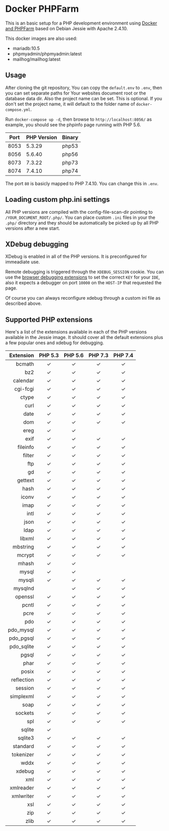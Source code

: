 Docker PHPFarm
==============

This is an basic setup for a PHP development environment using [Docker and
PHPFarm](https://github.com/eugenesia/docker-phpfarm) based on Debian Jessie with Apache 2.4.10.

This docker images are also used:
- mariadb:10.5
- phpmyadmin/phpmyadmin:latest
- mailhog/mailhog:latest

Usage
-----

After cloning the git repository, You can copy the `default.env` to `.env`, then you can set separate paths for Your websites document root or the database data dir. Also the project name can be set. This is optional. If you don't set the project name, it will default to the folder name of `docker-compose.yml`.


Run `docker-compose up -d`, then browse to `http://localhost:8056/` as example, you should see the phpinfo page running with PHP 5.6.

Port | PHP Version | Binary
-----|-------------|-------
8053 | 5.3.29      | php53
8056 | 5.6.40      | php56
8073 | 7.3.22      | php73
8074 | 7.4.10      | php74

The port `80` is basicly mapped to PHP 7.4.10. You can change this in `.env`.


Loading custom php.ini settings
-------------------------------

All PHP versions are compiled with the config-file-scan-dir pointing to `/YOUR_DOCUMENT_ROOT/.php/`. You can place custom `.ini` files in your the `.php/` directory and they should be automatically be picked up by all PHP versions after a new start.



XDebug debugging
---------------------------------------

XDebug is enabled in all of the PHP versions. It is preconfigured for immeadiate use.

Remote debugging is triggered through the `XDEBUG_SESSION` cookie. You can use the [browser debugging extensions](https://www.jetbrains.com/help/phpstorm/2020.2/browser-debugging-extensions.html?utm_source=product&utm_medium=link&utm_campaign=PS&utm_content=2020.2) to set the correct `KEY` for your `IDE`, also it expects a debugger on port `10000` on the `HOST-IP` that requested the page.

Of course you can always reconfigure xdebug through a custom ini file as described above.


Supported PHP extensions
------------------------

Here's a list of the extensions available in each of the PHP versions available in the Jessie image. It should cover all the default extensions plus a few popular ones and xdebug for debugging.

Extension    | PHP 5.3 | PHP 5.6 | PHP 7.3 | PHP 7.4 |
------------:|:-------:|:-------:|:-------:|:-------:|
bcmath       |    ✓    |    ✓    |    ✓    |    ✓    |
bz2          |    ✓    |    ✓    |    ✓    |    ✓    |
calendar     |    ✓    |    ✓    |    ✓    |    ✓    |
cgi-fcgi     |    ✓    |    ✓    |    ✓    |    ✓    |
ctype        |    ✓    |    ✓    |    ✓    |    ✓    |
curl         |    ✓    |    ✓    |    ✓    |    ✓    |
date         |    ✓    |    ✓    |    ✓    |    ✓    |
dom          |    ✓    |    ✓    |    ✓    |    ✓    |
ereg         |    ✓    |    ✓    |         |         |
exif         |    ✓    |    ✓    |    ✓    |    ✓    |
fileinfo     |    ✓    |    ✓    |    ✓    |    ✓    |
filter       |    ✓    |    ✓    |    ✓    |    ✓    |
ftp          |    ✓    |    ✓    |    ✓    |    ✓    |
gd           |    ✓    |    ✓    |    ✓    |    ✓    |
gettext      |    ✓    |    ✓    |    ✓    |    ✓    |
hash         |    ✓    |    ✓    |    ✓    |    ✓    |
iconv        |    ✓    |    ✓    |    ✓    |    ✓    |
imap         |    ✓    |    ✓    |    ✓    |    ✓    |
intl         |    ✓    |    ✓    |    ✓    |    ✓    |
json         |    ✓    |    ✓    |    ✓    |    ✓    |
ldap         |    ✓    |    ✓    |    ✓    |    ✓    |
libxml       |    ✓    |    ✓    |    ✓    |    ✓    |
mbstring     |    ✓    |    ✓    |    ✓    |    ✓    |
mcrypt       |    ✓    |    ✓    |    ✓    |    ✓    |
mhash        |    ✓    |    ✓    |         |         |
mysql        |    ✓    |    ✓    |         |         |
mysqli       |    ✓    |    ✓    |    ✓    |    ✓    |
mysqlnd      |         |    ✓    |    ✓    |    ✓    |
openssl      |    ✓    |    ✓    |    ✓    |    ✓    |
pcntl        |    ✓    |    ✓    |    ✓    |    ✓    |
pcre         |    ✓    |    ✓    |    ✓    |    ✓    |
pdo          |    ✓    |    ✓    |    ✓    |    ✓    |
pdo_mysql    |    ✓    |    ✓    |    ✓    |    ✓    |
pdo_pgsql    |    ✓    |    ✓    |    ✓    |    ✓    |
pdo_sqlite   |    ✓    |    ✓    |    ✓    |    ✓    |
pgsql        |    ✓    |    ✓    |    ✓    |    ✓    |
phar         |    ✓    |    ✓    |    ✓    |    ✓    |
posix        |    ✓    |    ✓    |    ✓    |    ✓    |
reflection   |    ✓    |    ✓    |    ✓    |    ✓    |
session      |    ✓    |    ✓    |    ✓    |    ✓    |
simplexml    |    ✓    |    ✓    |    ✓    |    ✓    |
soap         |    ✓    |    ✓    |    ✓    |    ✓    |
sockets      |    ✓    |    ✓    |    ✓    |    ✓    |
spl          |    ✓    |    ✓    |    ✓    |    ✓    |
sqlite       |    ✓    |         |         |         |
sqlite3      |    ✓    |    ✓    |    ✓    |    ✓    |
standard     |    ✓    |    ✓    |    ✓    |    ✓    |
tokenizer    |    ✓    |    ✓    |    ✓    |    ✓    |
wddx         |    ✓    |    ✓    |    ✓    |    ✓    |
xdebug       |    ✓    |    ✓    |    ✓    |    ✓    |
xml          |    ✓    |    ✓    |    ✓    |    ✓    |
xmlreader    |    ✓    |    ✓    |    ✓    |    ✓    |
xmlwriter    |    ✓    |    ✓    |    ✓    |    ✓    |
xsl          |    ✓    |    ✓    |    ✓    |    ✓    |
zip          |    ✓    |    ✓    |    ✓    |    ✓    |
zlib         |    ✓    |    ✓    |    ✓    |    ✓    |
